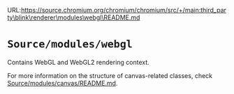 URL:https://source.chromium.org/chromium/chromium/src/+/main:third_party\blink\renderer\modules\webgl\README.md
# `Source/modules/webgl`

Contains WebGL and WebGL2 rendering context.

For more information on the structure of canvas-related classes, check
[Source/modules/canvas/README.md](../canvas/README.md).
